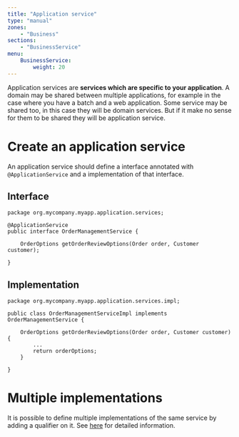 ```yaml
---
title: "Application service"
type: "manual"
zones:
    - "Business"
sections:
    - "BusinessService"
menu:
    BusinessService:
        weight: 20
---
```


Application services are **services which are specific to your application**. A domain may be shared between multiple 
applications, for example in the case where you have a batch and a web application. Some service may be shared too, 
in this case they will be domain services. But if it make no sense for them to be shared they will be application service.

# Create an application service

An application service should define a interface annotated with `@ApplicationService` and a implementation of that interface. 

## Interface

    package org.mycompany.myapp.application.services;

    @ApplicationService
    public interface OrderManagementService {
    
        OrderOptions getOrderReviewOptions(Order order, Customer customer);
    
    }
    
## Implementation
    
    package org.mycompany.myapp.application.services.impl;
    
    public class OrderManagementServiceImpl implements OrderManagementService {
    
        OrderOptions getOrderReviewOptions(Order order, Customer customer){
            ...
            return orderOptions;
        }
    
    }
    
# Multiple implementations

It is possible to define multiple implementations of the same service by adding a qualifier on it. See 
[here](#!/business-doc/hands-on-application/qualifier) for detailed information.
